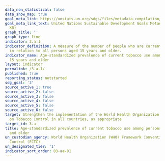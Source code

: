 ```yaml
---
data_non_statistical: false
data_show_map: true
goal_meta_link: https://unstats.un.org/sdgs/files/metadata-compilation/Metadata-Goal-3.pdf
goal_meta_link_text: United Nations Sustainable Development Goals Metadata (PDF 866
  KB)
graph_title: ''
graph_type: line
indicator: 3.a.1
indicator_definition: A measure of the number of people who are current tobacco smokers
  in relation to all persons aged 15 years and older.
indicator_name: Age-standardized prevalence of current tobacco use among persons aged
  15 years and older
layout: indicator
permalink: /3-a-1/
published: true
reporting_status: notstarted
sdg_goal: '3'
source_active_1: true
source_active_2: false
source_active_3: false
source_active_4: false
source_active_5: false
source_active_6: false
target: Strengthen the implementation of the World Health Organization Framework Convention
  on Tobacco Control in all countries, as appropriate
target_id: 3.a
title: Age-standardized prevalence of current tobacco use among persons aged 15 years
  and older
un_custodian_agency: World Health Organization (WHO) Framework Convention on Tobacco
  Control (FCTC)
un_designated_tier: '1'
indicator_sort_order: 03-aa-01
---
```

